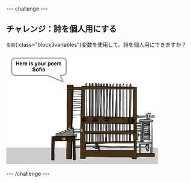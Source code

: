 \--- challenge \---

## チャレンジ：詩を個人用にする

`名前`{:class="block3variables"}変数を使用して、詩を個人用にできますか？

![スクリーンショット](images/poetry-name-comp.png)

\--- /challenge \---